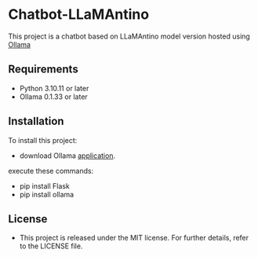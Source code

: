 # Chatbot-LLaMAntino
This project is a chatbot based on LLaMAntino model version hosted using [Ollama](https://ollama.com/ifioravanti/llamantino-2)
## Requirements
* Python 3.10.11 or later
* Ollama 0.1.33 or later
## Installation
To install this project:
* download Ollama [application](https://github.com/ollama/ollama?tab=readme-ov-file).
  
execute these commands:
* pip install Flask
* pip install ollama

## License

* This project is released under the MIT license. For further details, refer to the LICENSE file.

